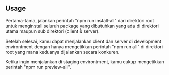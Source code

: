 ## Usage

Pertama-tama, jalankan perintah "npm run install-all" dari direktori root untuk menginstall seluruh package yang dibutuhkan yang ada di direktori utama maupun sub direktori (client & server).

Setelah selesai, kamu dapat menjalankan client dan server di development environtment dengan hanya mengetikkan perintah "npm run all" di direktori root yang mana keduanya dijalankan secara konkuren.

Ketika ingin menjalankan di staging environtment, kamu cukup mengetikkan perintah "npm run preview-all".